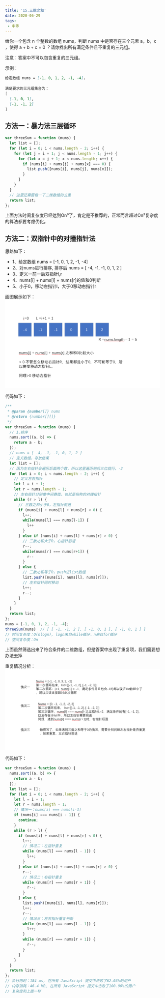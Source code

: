 ```yaml
---
title: '15.三数之和'
date: 2020-06-29
tags:
 - 中等
---
```

给你一个包含 n 个整数的数组 nums，判断 nums 中是否存在三个元素 a，b，c ，使得 a + b + c = 0 ？请你找出所有满足条件且不重复的三元组。

注意：答案中不可以包含重复的三元组。

示例：
```md
给定数组 nums = [-1, 0, 1, 2, -1, -4]，

满足要求的三元组集合为：
[
  [-1, 0, 1],
  [-1, -1, 2]
]
```
## 方法一：暴力法三层循环
```js
var threeSum = function (nums) {
  let list = [];
  for (let i = 0; i < nums.length - 2; i++) {
    for (let j = i + 1; j < nums.length - 1; j++) {
      for (let x = j + 1; x < nums.length; x++) {
        if (nums[i] + nums[j] + nums[x] === 0) {
          list.push([nums[i], nums[j], nums[x]]);
        }
      }
    }
  }
  // 这里还需要做一下二维数组的去重
  return list;
};
```
上面方法时间复杂度已经达到On³了，肯定是不推荐的，正常而言超过On²复杂度的算法都要考虑优化。

## 方法二：双指针中的对撞指针法
思路如下：
- 1、给定数组 nums = [-1, 0, 1, 2, -1, -4]
- 2、对nums进行排序, 排序后 nums = [ -4, -1, -1, 0, 1, 2 ]
- 3、定义一前一后双指针l,r
- 4、nums[i] + nums[l] + nums[r]的值和0判断
- 5、小于0，移动左指针l，大于0移动右指针r

画图展示如下：<br/>
![三数之和1](../image/15.three_num.png)

代码如下：
```js
/**
 * @param {number[]} nums
 * @return {number[][]}
 */
var threeSum = function (nums) {
  // 1.排序
  nums.sort((a, b) => {
    return a - b;
  });
  // nums = [ -4, -1, -1, 0, 1, 2 ]
  // 定义数组，存放结果
  let list = [];
  // 因为左右指针会遍历后面两个数，所以这里遍历到后三位就行，-2
  for (let i = 0; i < nums.length - 2; i++) {
    // 定义左右指针
    let l = i + 1;
    let r = nums.length - 1;
    // 左右指针分别像中间靠拢，也就是俗称的对撞指针
    while (r > l) {
      // 三数之和小于0，左指针前进
      if (nums[i] + nums[l] + nums[r] < 0) {
        l++;
        while(nums[l] === nums[l-1]) {
          l++
        }
      } else if (nums[i] + nums[l] + nums[r] > 0) {
        // 三数之和大于0，右指针后退
        r--;
        while(nums[r] === nums[r+1]) {
          r--
        }
      } else {
        // 三数之和等于0，push进list数组
        list.push([nums[i], nums[l], nums[r]]);
        // 左右指针同时移动
        l++;
        r--;
      }
    }
  }
  return list;
};
nums = [-1, 0, 1, 2, -1, -4];
threeSum(nums)  // [ [ -1, -1, 2 ], [ -1, 0, 1 ], [ -1, 0, 1 ] ]
// 时间复杂度：O(nlogn), logn来自while循环，n来自for循环
// 空间复杂度：On
```
上面虽然筛选出来了符合条件的二维数组，但是答案中出现了重复项，我们需要想办法去掉

重复情况分析：<br/>
![15threeSum2](../image/15threeSum2.png)

代码如下：
```js
var threeSum = function (nums) {
  nums.sort((a, b) => {
    return a - b;
  });
  let list = [];
  for (let i = 0; i < nums.length - 2; i++) {
    let l = i + 1;
    let r = nums.length - 1;
    // 情况一：nums[i] === nums[i-1]
    if (nums[i] === nums[i - 1]) {
      continue;
    }
    while (r > l) {
      if (nums[i] + nums[l] + nums[r] < 0) {
        l++;
        // 情况二：左指针重复
        while (nums[l] === nums[l - 1]) {
          l++;
        }
      } else if (nums[i] + nums[l] + nums[r] > 0) {
        r--;
        // 情况二：右指针重复
        while (nums[r] === nums[r + 1]) {
          r--;
        }
      } else {
        list.push([nums[i], nums[l], nums[r]]);
        l++;
        r--;
        // 情况三：左右指针重复判断
        while (nums[l] === nums[l - 1]) {
          l++;
        }
        while (nums[r] === nums[r + 1]) {
          r--;
        }
      }
    }
  }
  return list;
};
// 执行用时：184 ms, 在所有 JavaScript 提交中击败了62.03%的用户
// 内存消耗：46.4 MB, 在所有 JavaScript 提交中击败了100.00%的用户
// 复杂度和上面一样
```